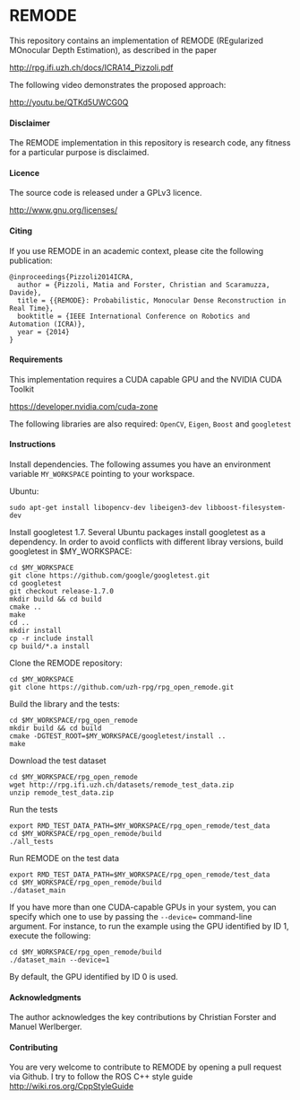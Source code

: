 REMODE
===

This repository contains an implementation of REMODE (REgularized MOnocular Depth Estimation), as described in the paper

http://rpg.ifi.uzh.ch/docs/ICRA14_Pizzoli.pdf

The following video demonstrates the proposed approach:

http://youtu.be/QTKd5UWCG0Q

#### Disclaimer

The REMODE implementation in this repository is research code, any fitness for a particular purpose is disclaimed.

#### Licence

The source code is released under a GPLv3 licence.

http://www.gnu.org/licenses/

#### Citing

If you use REMODE in an academic context, please cite the following publication:

    @inproceedings{Pizzoli2014ICRA,
      author = {Pizzoli, Matia and Forster, Christian and Scaramuzza, Davide},
      title = {{REMODE}: Probabilistic, Monocular Dense Reconstruction in Real Time},
      booktitle = {IEEE International Conference on Robotics and Automation (ICRA)},
      year = {2014}
    }

#### Requirements

This implementation requires a CUDA capable GPU and the NVIDIA CUDA Toolkit

https://developer.nvidia.com/cuda-zone

The following libraries are also required: `OpenCV`, `Eigen`, `Boost` and `googletest`

#### Instructions

Install dependencies. The following assumes you have an environment variable `MY_WORKSPACE` pointing to your workspace.

Ubuntu:
    
    sudo apt-get install libopencv-dev libeigen3-dev libboost-filesystem-dev
    
Install googletest 1.7. Several Ubuntu packages install googletest as a dependency. In order to avoid conflicts with different libray versions, build googletest in $MY_WORKSPACE:
    
    cd $MY_WORKSPACE
    git clone https://github.com/google/googletest.git
    cd googletest
    git checkout release-1.7.0
    mkdir build && cd build
    cmake ..
    make
    cd ..
    mkdir install
    cp -r include install
    cp build/*.a install

Clone the REMODE repository:

    cd $MY_WORKSPACE
    git clone https://github.com/uzh-rpg/rpg_open_remode.git

Build the library and the tests:

    cd $MY_WORKSPACE/rpg_open_remode
    mkdir build && cd build
    cmake -DGTEST_ROOT=$MY_WORKSPACE/googletest/install ..
    make
    
Download the test dataset

    cd $MY_WORKSPACE/rpg_open_remode
    wget http://rpg.ifi.uzh.ch/datasets/remode_test_data.zip
    unzip remode_test_data.zip

Run the tests

    export RMD_TEST_DATA_PATH=$MY_WORKSPACE/rpg_open_remode/test_data
    cd $MY_WORKSPACE/rpg_open_remode/build
    ./all_tests

Run REMODE on the test data

    export RMD_TEST_DATA_PATH=$MY_WORKSPACE/rpg_open_remode/test_data
    cd $MY_WORKSPACE/rpg_open_remode/build
    ./dataset_main
    
If you have more than one CUDA-capable GPUs in your system, you can specify which one to use by passing the `--device=` command-line argument. For instance, to run the example using the GPU identified by ID 1, execute the following:

    cd $MY_WORKSPACE/rpg_open_remode/build
    ./dataset_main --device=1

By default, the GPU identified by ID 0 is used.
  
#### Acknowledgments

The author acknowledges the key contributions by Christian Forster and Manuel Werlberger. 
   
#### Contributing

You are very welcome to contribute to REMODE by opening a pull request via Github.
I try to follow the ROS C++ style guide http://wiki.ros.org/CppStyleGuide
